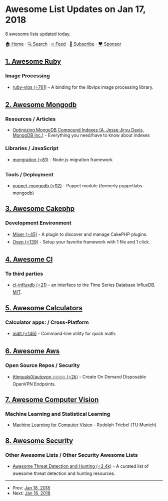 # Awesome List Updates on Jan 17, 2018

8 awesome lists updated today.

[🏠 Home](/README.md) · [🔍 Search](https://www.trackawesomelist.com/search/) · [🔥 Feed](https://www.trackawesomelist.com/rss.xml) · [📮 Subscribe](https://trackawesomelist.us17.list-manage.com/subscribe?u=d2f0117aa829c83a63ec63c2f&id=36a103854c) · [❤️  Sponsor](https://github.com/sponsors/theowenyoung)



## [1. Awesome Ruby](/content/markets/awesome-ruby/README.md)

### Image Processing

*   [ruby-vips (⭐761)](https://github.com/jcupitt/ruby-vips) - A binding for the libvips image processing library.

## [2. Awesome Mongodb](/content/ramnes/awesome-mongodb/README.md)

### Resources / Articles

*   [Optimizing MongoDB Compound Indexes (A. Jesse Jiryu Davis, MongoDB Inc.)](https://emptysqua.re/blog/optimizing-mongodb-compound-indexes/) - Everything you need/have to know about indexes

### Libraries / JavaScript

*   [mongration (⭐81)](https://github.com/awapps/mongration) - Node.js migration framework

### Tools / Deployment

*   [puppet-mongodb (⭐92)](https://github.com/voxpupuli/puppet-mongodb) - Puppet module (formerly puppetlabs-mongodb)

## [3. Awesome Cakephp](/content/FriendsOfCake/awesome-cakephp/README.md)

### Development Environment

*   [Mixer (⭐45)](https://github.com/CakeDC/mixer) - A plugin to discover and manage CakePHP plugins.
*   [Oven (⭐139)](https://github.com/CakeDC/oven) - Setup your favorite framework with 1 file and 1 click.

## [4. Awesome Cl](/content/CodyReichert/awesome-cl/README.md)

### To third parties

*   [cl-influxdb (⭐21)](https://github.com/mmaul/cl-influxdb/) - an interface to the Time Series Database InfluxDB. [MIT](https://opensource.org/licenses/MIT).

## [5. Awesome Calculators](/content/xxczaki/awesome-calculators/README.md)

### Calculator apps: / Cross-Platform

*   [mdlt (⭐146)](https://github.com/metadelta/mdlt) - Command-line utility for quick math.

## [6. Awesome Aws](/content/donnemartin/awesome-aws/README.md)

### Open Source Repos / Security

*   [ttlequals0/autovpn :fire::fire::fire::fire: (⭐2k)](https://github.com/ttlequals0/autovpn) - Create On Demand Disposable OpenVPN Endpoints.

## [7. Awesome Computer Vision](/content/jbhuang0604/awesome-computer-vision/README.md)

### Machine Learning and Statistical Learning

*   [Machine Learning for Computer Vision](https://youtu.be/QZmZFeZxEKI?list=PLTBdjV_4f-EIiongKlS9OKrBEp8QR47Wl) - Rudolph Triebel (TU Munich)

## [8. Awesome Security](/content/sbilly/awesome-security/README.md)

### Other Awesome Lists / Other Security Awesome Lists

*   [Awesome Threat Detection and Hunting (⭐2.4k)](https://github.com/0x4D31/awesome-threat-detection) - A curated list of awesome threat detection and hunting resources.

---

- Prev: [Jan 18, 2018](/content/2018/01/18/README.md)
- Next: [Jan 16, 2018](/content/2018/01/16/README.md)